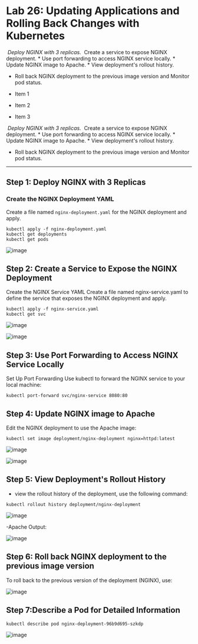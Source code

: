 # Lab 26: Updating Applications and Rolling Back Changes with Kubernetes

*﻿﻿ Deploy NGINX with 3 replicas.
﻿﻿* Create a service to expose NGINX deployment.
﻿﻿* Use port forwarding to access NGINX service locally.
﻿﻿* Update NGINX image to Apache.
﻿﻿* View deployment's rollout history.
* Roll back NGINX deployment to the previous image version and Monitor pod status.

* Item 1
* Item 2
* Item 3

*﻿﻿ Deploy NGINX with 3 replicas.
﻿﻿* Create a service to expose NGINX deployment.
﻿﻿* Use port forwarding to access NGINX service locally.
﻿﻿* Update NGINX image to Apache.
﻿﻿* View deployment's rollout history.
* Roll back NGINX deployment to the previous image version and Monitor pod status.
  
---
## Step 1: Deploy NGINX with 3 Replicas

### Create the NGINX Deployment YAML

Create a file named `nginx-deployment.yaml` for the NGINX deployment and apply.

```
kubectl apply -f nginx-deployment.yaml
kubectl get deployments
kubectl get pods

```
![image](https://github.com/user-attachments/assets/db4ae34a-2f78-4afc-b563-6ea2c41c5abe)

## Step 2: Create a Service to Expose the NGINX Deployment

Create the NGINX Service YAML
Create a file named nginx-service.yaml to define the service that exposes the NGINX deployment and apply.

```
kubectl apply -f nginx-service.yaml
kubectl get svc
```

![image](https://github.com/user-attachments/assets/2a72eb79-18b7-40bf-907c-a8b09ec1eebd)

![image](https://github.com/user-attachments/assets/5891c20b-cc6d-4f4e-8a4d-6fd6f627d6dc)

## Step 3: Use Port Forwarding to Access NGINX Service Locally
Set Up Port Forwarding
Use kubectl to forward the NGINX service to your local machine:

```
kubectl port-forward svc/nginx-service 8080:80
```

## Step 4: Update NGINX image to Apache
Edit the NGINX deployment to use the Apache image:

```
kubectl set image deployment/nginx-deployment nginx=httpd:latest
```

![image](https://github.com/user-attachments/assets/a6bc86f0-461d-4433-b12f-b468d8c55f5b)

![image](https://github.com/user-attachments/assets/a43bed06-3fe1-41ef-810e-bc3a5fb423a8)

## Step 5: View Deployment's Rollout History
- view the rollout history of the deployment, use the following command:

```
kubectl rollout history deployment/nginx-deployment
```

![image](https://github.com/user-attachments/assets/bb05c836-e7cc-4207-87e4-56e8d7c7e7fa)

-Apache Output:

![image](https://github.com/user-attachments/assets/11afac29-08a0-495e-a0eb-d25d146caa7d)

## Step 6: Roll back NGINX deployment to the previous image version
To roll back to the previous version of the deployment (NGINX), use:

![image](https://github.com/user-attachments/assets/81028775-e931-413c-9df5-d15475a97ff6)


## Step 7:Describe a Pod for Detailed Information

```
kubectl describe pod nginx-deployment-96b9d695-szkdp
```
![image](https://github.com/user-attachments/assets/b2a9a241-0abd-46ed-b1a5-2e7a85370c13)




